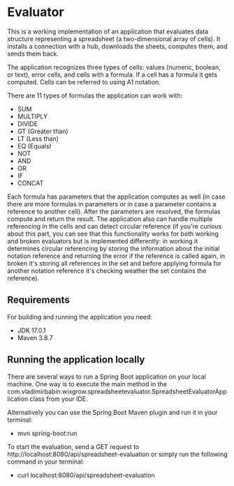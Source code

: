 # Evaluator

This is a working implementation of an application that evaluates data structure representing a spreadsheet (a two-dimensional array of cells). It installs a connection with a hub, downloads the sheets, computes them, and sends them back.

The application recognizes three types of cells: values (numeric, boolean, or text), error cells, and cells with a formula. If a cell has a formula it gets computed. Cells can be referred to using A1 notation.

There are 11 types of formulas the application can work with:

- SUM
- MULTIPLY
- DIVIDE
- GT (Greater than)
- LT (Less than)
- EQ (Equals)
- NOT
- AND
- OR
- IF
- CONCAT

Each formula has parameters that the application computes as well (in case there are more formulas in parameters or in 
case a parameter contains a reference to another cell). After the parameters are resolved, the formulas compute and
return the result. The application also can handle multiple referencing in the cells and can detect circular reference
(if you're curious about this part, you can see that this functionality works for both working and broken evaluators
but is implemented differently: in working it determines circular referencing by storing the information about the 
initial notation reference and returning the error if the reference is called again, in broken it's storing all 
references in the set and before applying formula for another notation reference it's checking weather the set
contains the reference).

## Requirements
For building and running the application you need:
- JDK 17.0.1
- Maven 3.8.7

## Running the application locally
There are several ways to run a Spring Boot application on your local machine. One way is to execute the main method in 
the com.vladimirbabin.wixgrow.spreadsheetevaluator.SpreadsheetEvaluatorApplication class from your IDE.

Alternatively you can use the Spring Boot Maven plugin and run it in your terminal:
- mvn spring-boot:run

To start the evaluation, send a GET request to http://localhost:8080/api/spreadsheet-evaluation
or simply run the following command in your terminal:
- curl localhost:8080/api/spreadsheet-evaluation



